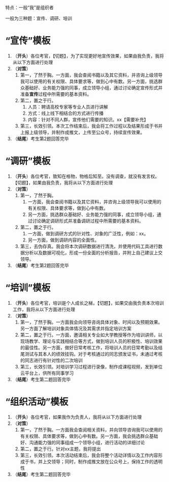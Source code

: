 特点：一般“我”是组织者

一般为三种题：宣传、调研、培训

# “宣传”模板

1. （**开头**）各位考官，【切题】，为了实现更好地宣传效果，如果由我负责，我将从以下方面进行处理
2. （**对策**）
   1. 第一，了然于胸。一方面，我会查阅书籍以及其它资料，并咨询上级领导我可以使用的有关权限、具体要求等，做到心中有数。另一方面，挑选群众基础好、业务能力强的同事，成立领导小组，通过讨论确定宣传形式并准备**宣传**过程中所需要的基本资料。
   2. 第二，置之于行。
      1. 人员：聘请高校专家等专业人员进行讲解
      2. 方式：线上线下相结合的方式进行传播
      3. 内容：针对不同人群，宣传他们需要的知识。xx【需要补充】
   3. 第三，长效引领。本次工作结束后，我会将工作过程以及结果形成于书并上报上级领导，并制作成推文，上传至公众号，持续宣传效果。
3. （**结尾**）考生第2题回答完毕

# “调研”模板

1. （**开头**）各位考官，致知在格物，物格后知至。没有调查，就没有发言权。【切题】，如果由我负责，我将从以下方面进行处理
2. （**对策**）
   1. 第一，了然于胸。
      1. 一方面，我会查阅书籍以及其它资料，并咨询上级领导我可以使用的有关权限、具体要求等，做到心中有数。
      2. 另一方面，挑选群众基础好、业务能力强的同事，成立领导小组，通过讨论确定调研形式并准备调研过程中所需要的基本资料。
   2. 第二，置之于行。
      1. 一方面，做到调研方式的针对性、对象的广泛性，例如：xx。
      2. 另一方面，做到调研内容的全面性。
   3. 第三，去伪存真。我会将本次调研数据进行清洗，并使用代码工具进行数据分析以及数据可视化，形成一份全面的分析报告，并附上自己建议上交领导。
3. （**结尾**）考生第2题回答完毕

# “培训”模板

1. （**开头**）各位考官，培训是个人成长之梯，【切题】，如果交由我负责本次培训工作，我将从以下方面进行处理
2. （**对策**）
   1. 第一，了然于胸。一方面我会向领导咨询具体对象、时间以及预期效果。另一方面了解培训对象具体情况及其需求并指定培训方案
   2. 第二，置之于行。一方面，邀请相关专业如大学教授等作为培训讲师，以现场教学、理论与实践相结合等方式，做到培训人员的积极性、培训效果的最佳性。另一方面，做好日常考核工作，将培训人员的日常考勤以及结尾测试与其本人的绩效挂钩。对于考核通过的同志颁发证书，未通过考核的同志进行有针对性的二次培训
   3. 第三，长效引领。对培训学习过程进行录像，制作成课程视频，发到单位云平台上，供所有同事学习
3. （**结尾**）考生第二题回答完毕

# “组织活动”模板

1. （**开头**）各位考官，如果我作为负责人，我将从以下方面进行处理
2. （**对策**）
   1. 第一，了然于胸。一方面我会查阅相关资料，并向领导咨询我可以使用的有关权限、具体要求等，做到心中有数。另一方面，我会挑选群众基础好、沟通能力强的同事组成一个领导小组，进行活动的详细讨论
   2. 第二，置之于行。针对xx主题，我将提出
   3. 第三，长效引领。本次活动结束后，我会将整个活动详情以及工作内容形成于书，并上交领导；同时，制作成推文放在公众号上，保持工作的透明性
3. （**结尾**）考生第二题回答完毕